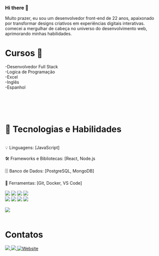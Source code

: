 ### Hi there 👋

Muito prazer, eu sou um desenvolvedor front-end de 22 anos, apaixonado por transformar designs criativos em experiências digitais interativas. comecei a mergulhar de cabeça no universo do desenvolvimento web, aprimorando minhas habilidades.

<h1>Cursos 📖</h1>
-Desenvolvedor Full Stack
<br>
-Logica de Programação
<br>
-Excel
<br>
-Inglês
<br>
-Espanhol
<br>
<br>
<h1></h1>
<br>
<h1>🚀 Tecnologias e Habilidades </h1>
<br>
💡 Linguagens: [JavaScript]
<br>
<br>
🛠️ Frameworks e Bibliotecas: [React, Node.js
<br>
<br>
🗄️ Banco de Dados: [PostgreSQL, MongoDB]
<br>
<br>
🔧 Ferramentas: [Git, Docker, VS Code]
<br>
<br>
<img src="https://img.shields.io/badge/HTML5-E34F26?style=for-the-badge&logo=html5&logoColor=white">
<img src="https://img.shields.io/badge/CSS3-1572B6?style=for-the-badge&logo=css3&logoColor=white">
<img src="https://img.shields.io/badge/JavaScript-323330?style=for-the-badge&logo=javascript&logoColor=F7DF1E">
<img src="https://img.shields.io/badge/docker-257bd6?style=for-the-badge&logo=docker&logoColor=white"/>
<br>
<img src="https://shields.io/badge/TypeScript-3178C6?logo=TypeScript&logoColor=FFF&style=flat-square"/>
<img src="https://img.shields.io/badge/-MongoDB-13aa52?style=for-the-badge&logo=mongodb&logoColor=white"/>
<img src="https://img.shields.io/badge/-ReactJs-61DAFB?logo=react&logoColor=white&style=for-the-badge"/>
<img src="https://img.shields.io/badge/node.js-339933?style=for-the-badge&logo=Node.js&logoColor=white"/>
<br>
<br>
<img src="https://github-readme-stats.vercel.app/api?username=Douglasl10&show_icons=true&theme=radical"/>
<br>
<br>
<h1>Contatos</h1>
<a href="https://www.linkedin.com/in/douglas-oliveira-pagina/"><img src="https://img.shields.io/badge/LinkedIn-0077B5?style=for-the-badge&logo=linkedin&logoColor=white">
<a href="https://www.instagram.com/_douglasl10/"><img src="https://img.shields.io/badge/Instagram-E4405F?style=for-the-badge&logo=instagram&logoColor=white">
<a href="https://douglas-portifolio.com.br/"><img alt="Website" src="https://img.shields.io/website?url=https%3A%2F%2Fdouglas-portifolio.com.br%2F"></a></a>

